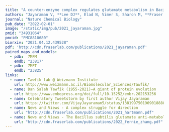 ```yaml
---
title: "A counter-enzyme complex regulates glutamate metabolism in Bacillus subtilis"
authors: "Jayaraman V, **Lee DJ**, Elad N, Vimer S, Sharon M, **Fraser JS**, Tawfik DS."
journal: "Nature Chemical Biology"
pub_date: "2022-02-01"
image: "/static/img/pub/2021_jayaraman.jpg"
pmid: "34931064"
pmcid: "PMC8810680"
biorxiv: "2021.04.12.439528"
pdf: 'http://cdn.fraserlab.com/publications/2021_jayaraman.pdf'
paired_maps_and_models:
  - pdb:  7MFM
    emdb: "23817"
  - pdb:  7MFT
    emdb: "23825"     
links:
  - name: Tawfik lab @ Weizmann Institute
    url: http://www.weizmann.ac.il/Biomolecular_Sciences/Tawfik/
  - name: Dan Salah Tawfik (1955-2021)—A giant of protein evolution
    url: https://www.embopress.org/doi/full/10.15252/embr.202153256
  - name: Celebratory Tweetstorm by first author Vijay Jayaraman
    url: https://twitter.com/VijayJayaraman5/status/1381997501969018880?s=20
  - name: News and Views - A complex struggle for direction
    url: "http://cdn.fraserlab.com/publications/2021_hartmann.pdf"
  - name: News and Views - The Bacillus subtilis glutamate anti-metabolon
    url: "http://cdn.fraserlab.com/publications/2022_fernie_zhang.pdf"
---
```

